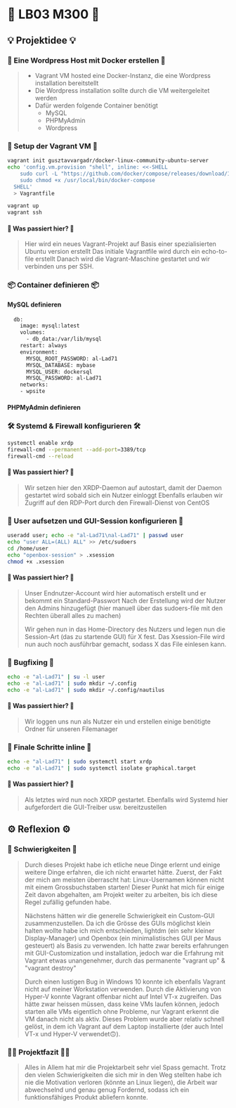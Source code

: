 # 👀 LB03 M300 👀 
## 💡 Projektidee 💡
### 🔐 Eine Wordpress Host mit Docker erstellen 🔐
> * Vagrant VM hosted eine Docker-Instanz, die eine Wordpress installation bereitstellt 
> * Die Wordpress installation sollte durch die VM weitergeleitet werden
> * Dafür werden folgende Container benötigt
>   * MySQL
>   * PHPMyAdmin
>   * Wordpress
### 🧱 Setup der Vagrant VM 🧱
```sh
vagrant init gusztavvargadr/docker-linux-community-ubuntu-server
echo 'config.vm.provision "shell", inline: <<-SHELL
    sudo curl -L "https://github.com/docker/compose/releases/download/1.29.1/docker-compose-$(uname -s)-$(uname -m)" -o /usr/local/bin/docker-compose
    sudo chmod +x /usr/local/bin/docker-compose
  SHELL'
  > Vagrantfile

vagrant up
vagrant ssh
```
#### 🤔 Was passiert hier? 🤔
> Hier wird ein neues Vagrant-Projekt auf Basis einer spezialisierten Ubuntu version erstellt
> Das initiale Vagrantfile wird durch ein echo-to-file erstellt
> Danach wird die Vagrant-Maschine gestartet und wir verbinden uns per SSH.

### 📦 Container definieren 📦

#### MySQL definieren
```sh
  db:
    image: mysql:latest
    volumes:
      - db_data:/var/lib/mysql
    restart: always
    environment:
      MYSQL_ROOT_PASSWORD: al-Lad71
      MYSQL_DATABASE: mybase
      MYSQL_USER: dockersql
      MYSQL_PASSWORD: al-Lad71
    networks:
    - wpsite
```

#### PHPMyAdmin definieren


### 🛠️ Systemd & Firewall konfigurieren 🛠️
```sh
systemctl enable xrdp
firewall-cmd --permanent --add-port=3389/tcp
firewall-cmd --reload
```
#### 🤔 Was passiert hier? 🤔
> Wir setzen hier den XRDP-Daemon auf autostart, damit der Daemon gestartet wird sobald sich ein Nutzer einloggt
> Ebenfalls erlauben wir Zugriff auf den RDP-Port durch den Firewall-Dienst von CentOS

### 👤 User aufsetzen und GUI-Session konfigurieren 👤
```sh
useradd user; echo -e "al-Lad71\nal-Lad71" | passwd user
echo "user ALL=(ALL) ALL" >> /etc/sudoers
cd /home/user
echo "openbox-session" > .xsession
chmod +x .xsession
```
#### 🤔 Was passiert hier? 🤔
> Unser Endnutzer-Account wird hier automatisch erstellt und er bekommt ein Standard-Passwort
> Nach der Erstellung wird der Nutzer den Admins hinzugefügt (hier manuell über das sudoers-file mit den Rechten überall alles zu machen)
>
> Wir gehen nun in das Home-Directory des Nutzers und legen nun die Session-Art (das zu startende GUI) für X fest.
> Das Xsession-File wird nun auch noch ausführbar gemacht, sodass X das File einlesen kann.

### 🔧 Bugfixing 🔧
```sh
echo -e "al-Lad71" | su -l user
echo -e "al-Lad71" | sudo mkdir ~/.config
echo -e "al-Lad71" | sudo mkdir ~/.config/nautilus
```
#### 🤔 Was passiert hier? 🤔
> Wir loggen uns nun als Nutzer ein und erstellen einige benötigte Ordner für unseren Filemanager


### 📢 Finale Schritte inline 📢
```sh
echo -e "al-Lad71" | sudo systemctl start xrdp
echo -e "al-Lad71" | sudo systemctl isolate graphical.target
```
#### 🤔 Was passiert hier? 🤔
> Als letztes wird nun noch XRDP gestartet.
> Ebenfalls wird Systemd hier aufgefordert die GUI-Treiber usw. bereitzustellen



## ⚙️ Reflexion ⚙️
### 🔄 Schwierigkeiten 🔄
> Durch dieses Projekt habe ich etliche neue Dinge erlernt und einige weitere Dinge erfahren, die ich nicht erwartet hätte.
> Zuerst, der Fakt der mich am meisten überrascht hat: Linux-Usernamen können nicht mit einem Grossbuchstaben starten!
> Dieser Punkt hat mich für einige Zeit davon abgehalten, am Projekt weiter zu arbeiten, bis ich diese Regel zufällig gefunden habe.
>
> Nächstens hätten wir die generelle Schwierigkeit ein Custom-GUI zusammenzustellen.
> Da ich die Grösse des GUIs möglichst klein halten wollte habe ich mich entschieden, lightdm (ein sehr kleiner Display-Manager)
> und Openbox (ein minimalistisches GUI per Maus gesteuert) als Basis zu verwenden.
> Ich hatte zwar bereits erfahrungen mit GUI-Customization und installation, jedoch war die Erfahrung mit Vagrant etwas unangenehmer,
> durch das permanente "vagrant up" & "vagrant destroy"
>
> Durch einen lustigen Bug in Windows 10 konnte ich ebenfalls Vagrant nicht auf meiner Workstation verwenden.
> Durch die Aktivierung von Hyper-V konnte Vagrant offenbar nicht auf Intel VT-x zugreifen.
> Das hätte zwar heissen müssen, dass keine VMs laufen können, jedoch starten alle VMs eigentlich ohne Probleme,
> nur Vagrant erkennt die VM danach nicht als aktiv.
> Dieses Problem wurde aber relativ schnell gelöst, in dem ich Vagrant auf dem Laptop installierte (der auch Intel VT-x und Hyper-V verwendet🙃).

### 👩‍💻 Projektfazit 👩‍💻
> Alles in Allem hat mir die Projektarbeit sehr viel Spass gemacht.
> Trotz den vielen Schwierigkeiten die sich mir in den Weg stellten habe ich nie die Motivation verloren (könnte an Linux liegen),
> die Arbeit war abwechselnd und genau genug Fordernd, sodass ich ein funktionsfähiges Produkt abliefern konnte.
 
